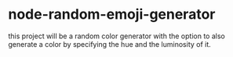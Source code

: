 # node-random-emoji-generator
this project will be a random color generator with the option to also generate a color by specifying the hue and the luminosity of it.
